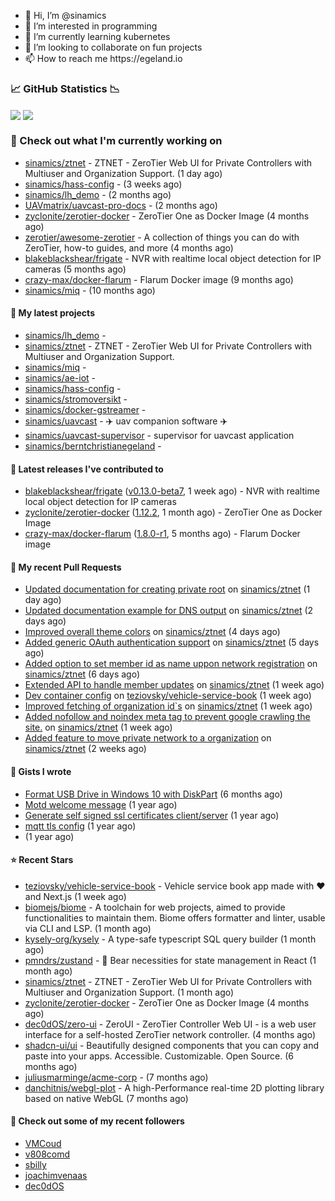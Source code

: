 <p align="center">
  <ul>
    <li>👋 Hi, I’m @sinamics</li>
    <li>👀 I’m interested in programming</li>
    <li>🌱 I’m currently learning kubernetes</li>
    <li>💞️ I’m looking to collaborate on fun projects</li>
    <li>📫 How to reach me https://egeland.io</li>
  </ul>
</p>

### 📈 GitHub Statistics 📉
<img align="center" src="https://githubreadme.egeland.io/?username=sinamics&show_icons=true&theme=ayu-mirage" />
<img align="center" src="https://githubreadme.egeland.io/top-langs/?username=sinamics&theme=ayu-mirage&layout=compact" />

### 👷 Check out what I'm currently working on

- [sinamics/ztnet](https://github.com/sinamics/ztnet) - ZTNET - ZeroTier Web UI for Private Controllers with Multiuser and Organization Support. (1 day ago)
- [sinamics/hass-config](https://github.com/sinamics/hass-config) -  (3 weeks ago)
- [sinamics/lh_demo](https://github.com/sinamics/lh_demo) -  (2 months ago)
- [UAVmatrix/uavcast-pro-docs](https://github.com/UAVmatrix/uavcast-pro-docs) -  (2 months ago)
- [zyclonite/zerotier-docker](https://github.com/zyclonite/zerotier-docker) - ZeroTier One as Docker Image (4 months ago)
- [zerotier/awesome-zerotier](https://github.com/zerotier/awesome-zerotier) - A collection of things you can do with ZeroTier, how-to guides, and more (4 months ago)
- [blakeblackshear/frigate](https://github.com/blakeblackshear/frigate) - NVR with realtime local object detection for IP cameras (5 months ago)
- [crazy-max/docker-flarum](https://github.com/crazy-max/docker-flarum) - Flarum Docker image (9 months ago)
- [sinamics/miq](https://github.com/sinamics/miq) -  (10 months ago)

#### 🌱 My latest projects

- [sinamics/lh_demo](https://github.com/sinamics/lh_demo) - 
- [sinamics/ztnet](https://github.com/sinamics/ztnet) - ZTNET - ZeroTier Web UI for Private Controllers with Multiuser and Organization Support.
- [sinamics/miq](https://github.com/sinamics/miq) - 
- [sinamics/ae-iot](https://github.com/sinamics/ae-iot) - 
- [sinamics/hass-config](https://github.com/sinamics/hass-config) - 
- [sinamics/stromoversikt](https://github.com/sinamics/stromoversikt) - 
- [sinamics/docker-gstreamer](https://github.com/sinamics/docker-gstreamer) - 
- [sinamics/uavcast](https://github.com/sinamics/uavcast) - ✈️ uav companion software ✈️
- [sinamics/uavcast-supervisor](https://github.com/sinamics/uavcast-supervisor) - supervisor for uavcast application
- [sinamics/berntchristianegeland](https://github.com/sinamics/berntchristianegeland) - 

#### 🔭 Latest releases I've contributed to

- [blakeblackshear/frigate](https://github.com/blakeblackshear/frigate) ([v0.13.0-beta7](https://github.com/blakeblackshear/frigate/releases/tag/v0.13.0-beta7), 1 week ago) - NVR with realtime local object detection for IP cameras
- [zyclonite/zerotier-docker](https://github.com/zyclonite/zerotier-docker) ([1.12.2](https://github.com/zyclonite/zerotier-docker/releases/tag/1.12.2), 1 month ago) - ZeroTier One as Docker Image
- [crazy-max/docker-flarum](https://github.com/crazy-max/docker-flarum) ([1.8.0-r1](https://github.com/crazy-max/docker-flarum/releases/tag/1.8.0-r1), 5 months ago) - Flarum Docker image

#### 🔨 My recent Pull Requests

- [Updated documentation for creating private root](https://github.com/sinamics/ztnet/pull/263) on [sinamics/ztnet](https://github.com/sinamics/ztnet) (1 day ago)
- [Updated documentation example for DNS output](https://github.com/sinamics/ztnet/pull/261) on [sinamics/ztnet](https://github.com/sinamics/ztnet) (2 days ago)
- [Improved overall theme colors](https://github.com/sinamics/ztnet/pull/255) on [sinamics/ztnet](https://github.com/sinamics/ztnet) (4 days ago)
- [Added generic OAuth authentication support](https://github.com/sinamics/ztnet/pull/252) on [sinamics/ztnet](https://github.com/sinamics/ztnet) (5 days ago)
- [Added option to set member id as name uppon network registration](https://github.com/sinamics/ztnet/pull/250) on [sinamics/ztnet](https://github.com/sinamics/ztnet) (6 days ago)
- [Extended API to handle member updates](https://github.com/sinamics/ztnet/pull/246) on [sinamics/ztnet](https://github.com/sinamics/ztnet) (1 week ago)
- [Dev container config](https://github.com/teziovsky/vehicle-service-book/pull/47) on [teziovsky/vehicle-service-book](https://github.com/teziovsky/vehicle-service-book) (1 week ago)
- [Improved fetching of organization id`s](https://github.com/sinamics/ztnet/pull/244) on [sinamics/ztnet](https://github.com/sinamics/ztnet) (1 week ago)
- [Added nofollow and noindex meta tag to prevent google crawling the site.](https://github.com/sinamics/ztnet/pull/243) on [sinamics/ztnet](https://github.com/sinamics/ztnet) (1 week ago)
- [Added feature to move private network to a organization](https://github.com/sinamics/ztnet/pull/240) on [sinamics/ztnet](https://github.com/sinamics/ztnet) (2 weeks ago)

#### 📓 Gists I wrote

- [Format USB Drive in Windows 10 with DiskPart](https://gist.github.com/8aa001b3dbe040e07917665b6a8f59c4) (6 months ago)
- [Motd welcome message](https://gist.github.com/d1f96f39b797ccb2eba6e8bd539510bc) (1 year ago)
- [Generate self signed ssl certificates client/server](https://gist.github.com/4ecdb293851b7018a715f4186ffa1e79) (1 year ago)
- [mqtt tls config](https://gist.github.com/20d325a3d7d8d9db4c657737f93aac99) (1 year ago)
- [](https://gist.github.com/2dce8bf46e2de3f3fb642bc342d9f5a2) (1 year ago)

#### ⭐ Recent Stars

- [teziovsky/vehicle-service-book](https://github.com/teziovsky/vehicle-service-book) - Vehicle service book app made with ❤️ and Next.js (1 week ago)
- [biomejs/biome](https://github.com/biomejs/biome) - A toolchain for web projects, aimed to provide functionalities to maintain them. Biome offers formatter and linter, usable via CLI and LSP. (1 month ago)
- [kysely-org/kysely](https://github.com/kysely-org/kysely) - A type-safe typescript SQL query builder (1 month ago)
- [pmndrs/zustand](https://github.com/pmndrs/zustand) - 🐻 Bear necessities for state management in React (1 month ago)
- [sinamics/ztnet](https://github.com/sinamics/ztnet) - ZTNET - ZeroTier Web UI for Private Controllers with Multiuser and Organization Support. (1 month ago)
- [zyclonite/zerotier-docker](https://github.com/zyclonite/zerotier-docker) - ZeroTier One as Docker Image (4 months ago)
- [dec0dOS/zero-ui](https://github.com/dec0dOS/zero-ui) - ZeroUI - ZeroTier Controller Web UI - is a web user interface for a self-hosted ZeroTier network controller. (4 months ago)
- [shadcn-ui/ui](https://github.com/shadcn-ui/ui) - Beautifully designed components that you can copy and paste into your apps. Accessible. Customizable. Open Source. (6 months ago)
- [juliusmarminge/acme-corp](https://github.com/juliusmarminge/acme-corp) -  (7 months ago)
- [danchitnis/webgl-plot](https://github.com/danchitnis/webgl-plot) - A high-Performance real-time 2D plotting library based on native WebGL (7 months ago)

#### 👯 Check out some of my recent followers

- [VMCoud](https://github.com/VMCoud)
- [v808comd](https://github.com/v808comd)
- [sbilly](https://github.com/sbilly)
- [joachimvenaas](https://github.com/joachimvenaas)
- [dec0dOS](https://github.com/dec0dOS)
